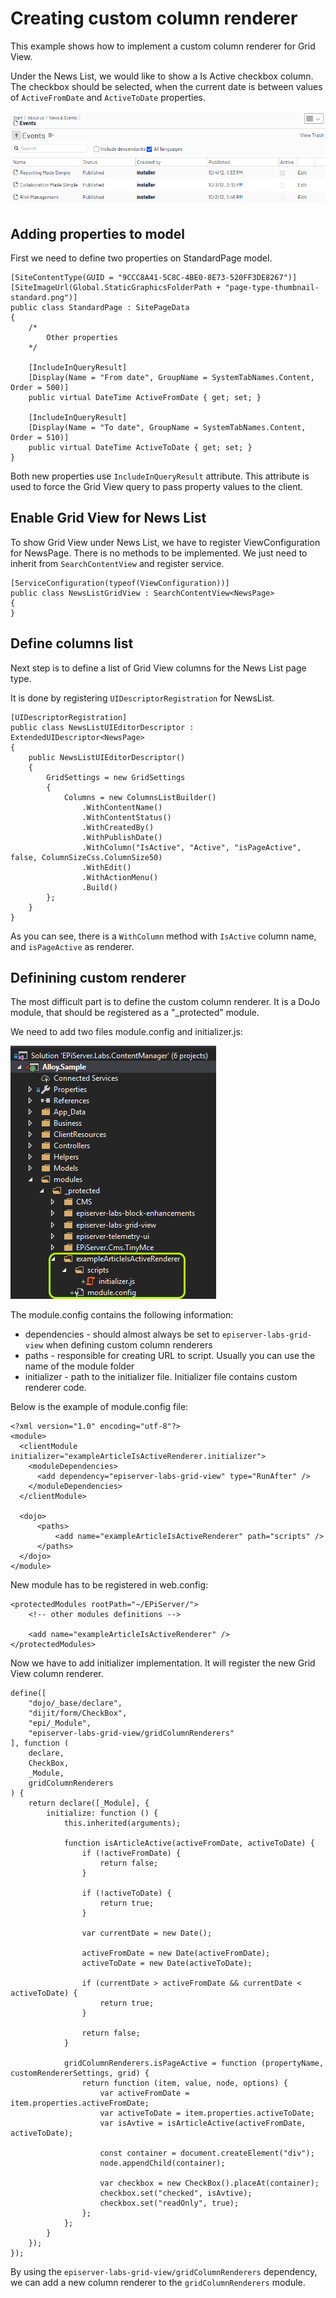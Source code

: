 # Creating custom column renderer

This example shows how to implement a custom column renderer for Grid View.

Under the News List, we would like to show a Is Active checkbox column. The checkbox should be selected,
when the current date is between values of `ActiveFromDate` and `ActiveToDate` properties.

![Custom column renderer](images/grid-view/custom_renderer/custom_rederer_isActive_column.png "Custom column renderer")

## Adding properties to model

First we need to define two properties on StandardPage model.

````
[SiteContentType(GUID = "9CCC8A41-5C8C-4BE0-8E73-520FF3DE8267")]
[SiteImageUrl(Global.StaticGraphicsFolderPath + "page-type-thumbnail-standard.png")]
public class StandardPage : SitePageData
{
    /*
        Other properties
    */

    [IncludeInQueryResult]
    [Display(Name = "From date", GroupName = SystemTabNames.Content, Order = 500)]
    public virtual DateTime ActiveFromDate { get; set; }

    [IncludeInQueryResult]
    [Display(Name = "To date", GroupName = SystemTabNames.Content, Order = 510)]
    public virtual DateTime ActiveToDate { get; set; }
}
````

Both new properties use `IncludeInQueryResult` attribute. 
This attribute is used to force the Grid View query to pass property values to the client.

## Enable Grid View for News List

To show Grid View under News List, we have to register ViewConfiguration for NewsPage.
There is no methods to be implemented. We just need to inherit from `SearchContentView`
and register service.

````
[ServiceConfiguration(typeof(ViewConfiguration))]
public class NewsListGridView : SearchContentView<NewsPage>
{
}
````

## Define columns list

Next step is to define a list of Grid View columns for the News List page type.

It is done by registering `UIDescriptorRegistration` for NewsList.

````
[UIDescriptorRegistration]
public class NewsListUIEditorDescriptor : ExtendedUIDescriptor<NewsPage>
{
    public NewsListUIEditorDescriptor()
    {
        GridSettings = new GridSettings
        {
            Columns = new ColumnsListBuilder()
                .WithContentName()
                .WithContentStatus()
                .WithCreatedBy()
                .WithPublishDate()
                .WithColumn("IsActive", "Active", "isPageActive", false, ColumnSizeCss.ColumnSize50)
                .WithEdit()
                .WithActionMenu()
                .Build()
        };
    }
}
````

As you can see, there is a `WithColumn` method with `IsActive` column name, and `isPageActive` as renderer.

## Definining custom renderer

The most difficult part is to define the custom column renderer. It is a DoJo module, that should
be registered as a "_protected" module.

We need to add two files module.config and initializer.js:

![Folder structure](images/grid-view/custom_renderer/custom_rederer_folder_structure.png "Folder structure")

The module.config contains the following information:
* dependencies - should almost always be set to `episerver-labs-grid-view` when defining custom column renderers
* paths - responsible for creating URL to script. Usually you can use the name of the module folder
* initializer - path to the initializer file. Initializer file contains custom renderer code.

Below is the example of module.config file:

````
<?xml version="1.0" encoding="utf-8"?>
<module>
  <clientModule initializer="exampleArticleIsActiveRenderer.initializer">
    <moduleDependencies>
      <add dependency="episerver-labs-grid-view" type="RunAfter" />
    </moduleDependencies>
  </clientModule>

  <dojo>
      <paths>
          <add name="exampleArticleIsActiveRenderer" path="scripts" />
      </paths>
  </dojo>
</module>
````

New module has to be registered in web.config:

````
<protectedModules rootPath="~/EPiServer/">
    <!-- other modules definitions -->
	
    <add name="exampleArticleIsActiveRenderer" />
</protectedModules>
````

Now we have to add initializer implementation. It will register the new Grid View column renderer.

````
define([
    "dojo/_base/declare",
    "dijit/form/CheckBox",
    "epi/_Module",
    "episerver-labs-grid-view/gridColumnRenderers"
], function (
    declare,
    CheckBox,
    _Module,
    gridColumnRenderers
) {
    return declare([_Module], {
        initialize: function () {
            this.inherited(arguments);

            function isArticleActive(activeFromDate, activeToDate) {
                if (!activeFromDate) {
                    return false;
                }

                if (!activeToDate) {
                    return true;
                }

                var currentDate = new Date();

                activeFromDate = new Date(activeFromDate);
                activeToDate = new Date(activeToDate);

                if (currentDate > activeFromDate && currentDate < activeToDate) {
                    return true;
                }

                return false;
            }

            gridColumnRenderers.isPageActive = function (propertyName, customRendererSettings, grid) {
                return function (item, value, node, options) {
                    var activeFromDate = item.properties.activeFromDate;
                    var activeToDate = item.properties.activeToDate;
                    var isAvtive = isArticleActive(activeFromDate, activeToDate);

                    const container = document.createElement("div"); 
                    node.appendChild(container);

                    var checkbox = new CheckBox().placeAt(container);
                    checkbox.set("checked", isAvtive);
                    checkbox.set("readOnly", true);
                };
            };
        }
    });
});
````

By using the `episerver-labs-grid-view/gridColumnRenderers` dependency, we can add a new column renderer to the `gridColumnRenderers` module.
